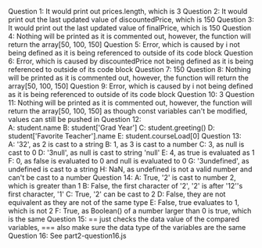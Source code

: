 Question 1:     It would print out prices.length, which is 3
Question 2:     It would print out the last updated value of discountedPrice, which is 150
Question 3:     It would print out the last updated value of finalPrice, which is 150
Question 4:     Nothing will be printed as it is commented out, however, the function will return the array[50, 100, 150]
Question 5:     Error, which is caused by i not being defined as it is being referenced to outside of its code block
Question 6:     Error, which is caused by discountedPrice not being defined as it is being referenced to outside of its code block
Question 7:     150
Question 8:     Nothing will be printed as it is commented out, however, the function will return the array[50, 100, 150]
Question 9:     Error, which is caused by i not being defined as it is being referenced to outside of its code block
Question 10:    3
Question 11:    Nothing will be printed as it is commented out, however, the function will return the array[50, 100, 150] as though const variables can't be modified, values can still be pushed in
Question 12:   
                A:  student.name
                B:  student['Grad Year']
                C:  student.greeting()
                D:  student['Favorite Teacher'].name
                E:  student.courseLoad[0]
Question 13:    
                A: '32', as 2 is cast to a string
                B: 1, as 3 is cast to a number
                C: 3, as null is cast to 0
                D: '3null', as null is cast to string 'null'
                E: 4, as true is evaluated as 1
                F: 0, as false is evaluated to 0 and null is evaluated to 0
                G: '3undefined', as undefined is cast to a string
                H: NaN, as undefined is not a valid number and can't be cast to a number
Question 14:
                A: True, '2' is cast to number 2, which is greater than 1
                B: False, the first character of '2', '2' is after '12''s first character, '1'
                C: True, '2' can be cast to 2
                D: False, they are not equivalent as they are not of the same type
                E: False, true evaluates to 1, which is not 2
                F: True, as Boolean() of a number larger than 0 is true, which is the same
Question 15:    == just checks the data value of the compared variables, === also make sure the data type of the variables are the same
Question 16:    See part2-question16.js